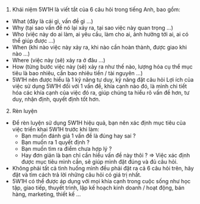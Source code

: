 1. Khái niệm
5W1H là viết tắt của 6 câu hỏi trong tiếng Anh, bao gồm: 
- What (đây là cái gì, vấn đề gì …)
- Why (tại sao vấn đề nó lại xảy ra, tại sao việc này quan trọng …)
- Who (việc này do ai làm, ai yêu cầu, làm cho ai, ảnh hưởng tới ai, ai có thể giúp được …)
- When (khi nào việc này xảy ra, khi nào cần hoàn thành, được giao khi nào …)
- Where (việc này (sẽ) xảy ra ở đâu …)
- How (từng bước việc này (sẽ) xảy ra như thế nào, lượng hóa cụ thể mục tiêu là bao nhiêu, cần bao nhiêu tiền / tài nguyên …)
- 5W1H nên được hiểu là 1 kỹ năng tư duy, kỹ năng đặt câu hỏi
Lợi ích của việc sử dụng 5W1H đối với 1 vấn đề, khía cạnh nào đó, là mình chi tiết hóa các khía cạnh của việc đó ra, giúp chúng ta hiểu rõ vấn đề hơn, tư duy, nhận định, quyết định tốt hơn.
2. Rèn luyện
- Để rèn luyện sử dụng 5W1H hiệu quả, bạn nên xác định mục tiêu của việc triển khai 5W1H trước khi làm:
  + Bạn muốn đánh giá 1 vấn đề là đúng hay sai ? 
  + Bạn muốn ra 1 quyết định ? 
  + Bạn muốn tìm ra điểm chưa hợp lý ? 
  + Hay đơn giản là bạn chỉ cần hiểu vấn đề này thôi ?
=> Việc xác định được mục tiêu mình cần, sẽ giúp mình đặt đúng và đủ câu hỏi.
- Không phải tất cả tình huống mình đều phải đặt ra cả 6 câu hỏi trên, hãy đặt và tìm cách trả lời những câu hỏi có giá trị nhất.
- 5W1H có thể được áp dụng với mọi khía cạnh trong cuộc sống như học tập, giao tiếp, thuyết trình, lập kế hoạch kinh doanh / hoạt động, bán hàng, marketing, thiết kế …

